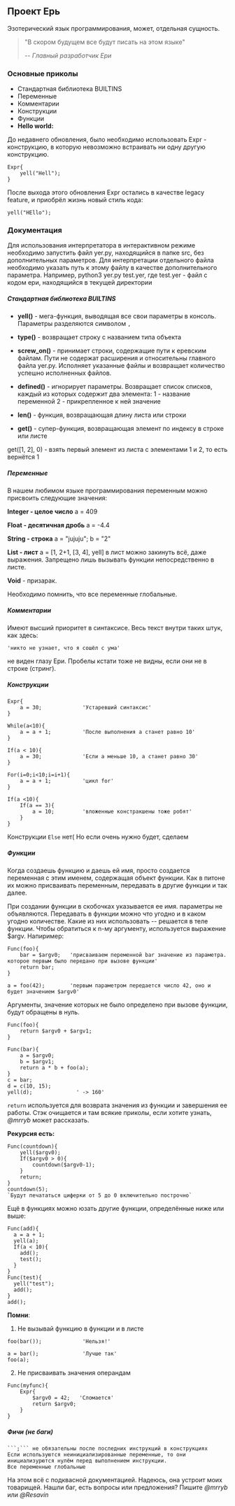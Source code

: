 ## Проект Ерь

Эзотерический язык программирования, может, отдельная сущность.

> "В скором будущем все будут писать на этом языке"
>
> -- <cite>Главный разработчик Ери</cite>

### Основные приколы

- Стандартная библиотека BUILTINS
- Переменные
- Комментарии
- Конcтрукции
- Функции
- **Hello world:**

До недавнего обновления, было необходимо использовать Expr - конструкцию, в которую невозможно встраивать ни одну другую конструкцию.

```old_yer
Expr{
	yell("Hell");
}
```

После выхода этого обновления Expr остались в качестве legacy feature, и приобрёл жизнь новый стиль кода:

```yer
yell("HEllo");
```


### Документация

Для использования интерпретатора в интерактивном режиме необходимо запустить файл yer.py, находящийся в папке src, без дополнительных параметров.
Для интерпретации отдельного файла необходимо указать путь к этому файлу в качестве дополнительного параметра. Например, python3 yer.py test.yer, где test.yer - файл с кодом ери, находящийся в текущей директории

##### Стандартная библиотека BUILTINS

- **yell()** - мега-функция, выводящая все свои параметры в консоль. Параметры разделяются символом ```,```

- **type()** - возвращает строку с названием типа объекта

- **screw_on()** - принимает строки, содержащие пути к еревским файлам. Пути не содержат расширения и относительны главного файла yer.py. Исполняет указанные файлы и возвращает количество успешно исполненных файлов.

- **defined()** - игнорирует параметры. Возвращает список списков, каждый из которых содержит два элемента:
1 - название переменной
2 - прикрепленное к ней значение

- **len()** - функция, возвращающая длину листа или строки

- **get()** - супер-функция, возвращающая элемент по индексу в строке или листе

get(\[1, 2], 0) - взять первый элемент из листа с элементами 1 и 2, то есть вернётся 1

##### Переменные

В нашем любимом языке программирования переменным можно присвоить следующие значения:

**Integer - целое число**
a = 409

**Float - десятичная дробь**
a = -4.4

**String - строка**
a = "jujuju"; 
b = "2"

**List - лист**
a = \[1, 2+1, \[3, 4], yell]
в лист можно закинуть всё, даже выражения. Запрещено лишь вызывать функции непосредственно в листе.

**Void** - призарак.

Необходимо помнить, что все переменные глобальные.

##### Комментарии

Имеют высший приоритет в синтаксисе. Весь текст внутри таких штук, как здесь:
```yer
'никто не узнает, что я сошёл с ума' 
```
не виден глазу Ери. Пробелы кстати тоже не видны, если они не в строке (стринг).

##### Конструкции

```yer
Expr{
	a = 30;             'Устаревший синтаксис'
}

While(a<10){
	a = a + 1;          'После выполнения a станет равно 10'
}

If(a < 10){
	a = 30;             'Если а меньше 10, а станет равно 30'
}

For(i=0;i<10;i=i+1){
	a = a + 1;          'цикл for'
}

If(a <10){
	If(a == 3){
		a = 10;         'вложенные констракшены тоже робят'
	}
}
```

Конструкции ```Else``` нет(
Но если очень нужно будет, сделаем

##### Функции


Когда создаешь функцию и даешь ей имя, просто создается переменная с этим именем, содержащая объект функции. Как в питоне их можно присваивать переменным, передавать в другие функции и так далее.

При создании функции в скобочках указывается ее имя. параметры не объявляются. Передавать в функции можно что угодно и в каком угодно количестве. Какие из них использовать -- решается в теле функции. Чтобы обратиться к n-му аргументу, используется выражение $argv<n>. Напиример: 

```yer
Func(foo){
	bar = $argv0;   'присваиваем переменной bar значение из параметра. которое первым было передано при вызове функции'
	return bar;
}

a = foo(42);        'первым параметром передается число 42, оно и будет значением $argv0'
```
Аргументы, значение которых не было определено при вызове функции, будут обращены в нуль.


```
Func(foo){
	return $argv0 + $argv1;
}

Func(bar){
	a = $argv0;
	b = $argv1;
	return a * b + foo(a);
}
c = bar;
d = c(10, 15);
yell(d);              ' -> 160'
```

```return``` используется для возврата значения из функции и завершения ее работы. Стэк очищается и там всякие приколы, если хотите узнать, *@mrryb* может рассказать.

**Рекурсия есть:**
```yer
Func(countdown){
	yell($argv0);
	If($argv0 > 0){
		countdown($argv0-1);
	}
	return;
}
countdown(5);
`Будут печататься циферки от 5 до 0 включительно построчно`
```

Ещё в функциях можно юзать другие функции, определённые ниже или выше:

```yer
Func(add){
  a = a + 1;
  yell(a);
  If(a < 10){
    add();
    test();
  }
}
Func(test){
  yell("test");
  add();
}
add();
```


**Помни**:  
1. Не вызывай функцию в функции и в листе
```yer
foo(bar());             'Нельзя!'
```

```yer
a = bar();              'Лучше так'
foo(a);
```

2. Не присваивать значения операндам
```yer
Func(myfunc){
    Expr{
        $argv0 = 42;   'Сломается' 
        return $argv0;
    }
}
```

##### Фичи (не баги)
	```;``` не обязательны после последних инструкций в конструкциях 
	Если используются неинициализированные переменные, то они инициализурются нулём перед выполнением инструкции.
	Все переменные глобальные

На этом всё с подквасной документацией. Надеюсь, она устроит моих товарищей.
Нашли баг, есть вопросы или предложения? Пишите *@mrryb* или *@Resavin*
